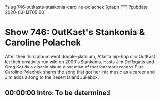 ?slug 746-outkasts-stankonia-caroline-polachek
?graph [""]
?pubdate 2020-03-13T05:00

# Show 746: OutKast's Stankonia & Caroline Polachek

After their third album went double-platnium, Atlanta hip-hop duo OutKast let their creativity run wild on 2000's Stankonia. Hosts Jim DeRogatis and Greg Kot do a classic album dissection of that landmark record. Plus, Caroline Polachek shares the song that got her into music as a career and Jim adds a song to the Desert Island Jukebox. 

## 00:00:00 Intro: To be determined